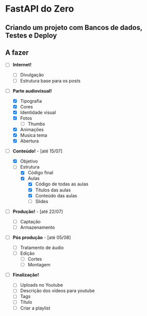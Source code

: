 # FastAPI do Zero

## Criando um projeto com Bancos de dados, Testes e Deploy

## A fazer

- [ ] **Internet!**

  - [ ] Divulgação
  - [ ] Estrutura base para os posts

- [ ] **Parte audiovisual!**

  - [x] Tipografia
  - [x] Cores
  - [x] Identidade visual
  - [x] Fotos
    - [ ] Thumbs
  - [x] Animações
  - [x] Musica tema
  - [x] Abertura

- [ ] **Conteúdo!** - [até 15/07]

  - [x] Objetivo
  - [ ] Estrutura
    - [x] Código final
    - [x] Aulas
      - [x] Código de todas as aulas
      - [x] Títulos das aulas
      - [x] Conteúdo das aulas
      - [ ] Slides

- [ ] **Produção!** - [até 22/07]

  - [ ] Captação
  - [ ] Armazenamento

- [ ] **Pós produção** - [até 05/08]

  - [ ] Tratamento de áudio
  - [ ] Edição
    - [ ] Cortes
    - [ ] Montagem

- [ ] **Finalização!**
  - [ ] Uploads no Youtube
  - [ ] Descrição dos vídeos para youtube
  - [ ] Tags
  - [ ] Título
  - [ ] Criar a playlist
